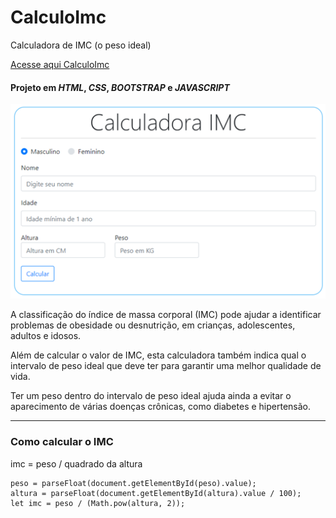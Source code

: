# CalculoImc
Calculadora de IMC (o peso ideal)

[Acesse aqui CalculoImc](https://paulovitorguedes-calculadora-imc.netlify.app/)
#### Projeto em *HTML*, *CSS*, *BOOTSTRAP* e *JAVASCRIPT*

![Interface-projeto-calculadora-IMC](_interface/principal.png)

A classificação do índice de massa corporal (IMC) pode ajudar a identificar problemas de obesidade ou desnutrição, em crianças, adolescentes, adultos e idosos.

Além de calcular o valor de IMC, esta calculadora também indica qual o intervalo de peso ideal que deve ter para garantir uma melhor qualidade de vida.

Ter um peso dentro do intervalo de peso ideal ajuda ainda a evitar o aparecimento de várias doenças crônicas, como diabetes e hipertensão.


___

### Como calcular o IMC
imc = peso / quadrado da altura 
```
peso = parseFloat(document.getElementById(peso).value);
altura = parseFloat(document.getElementById(altura).value / 100);
let imc = peso / (Math.pow(altura, 2));
```
